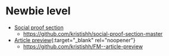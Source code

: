 # Newbie level

* [Social proof section](https://cocky-wozniak-6f667f.netlify.app/)
  - https://github.com/kristishh/social-proof-section-master
* [Article preview](https://inspiring-babbage-db1b91.netlify.app/){:target="_blank" rel="noopener"}
  - https://github.com/kristishh/FM--article-preview

